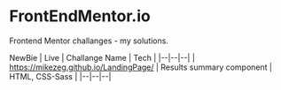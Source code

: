 # FrontEndMentor.io
Frontend Mentor challanges - my solutions.

NewBie
| Live | Challange Name | Tech |
|--|--|--|
| https://mikezeg.github.io/LandingPage/ | Results summary component | HTML, CSS-Sass |
|--|--|--|
